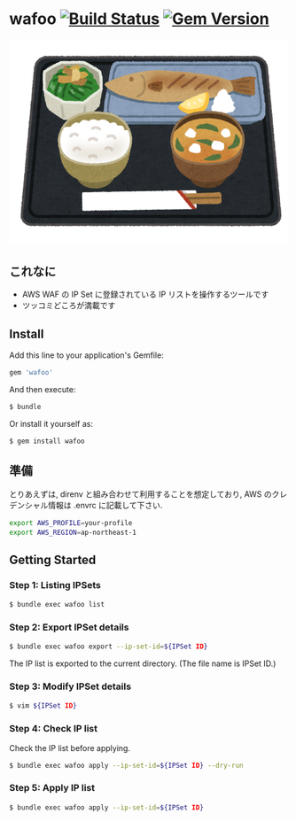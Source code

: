 # wafoo [![Build Status](https://travis-ci.org/inokappa/wafoo.svg?branch=master)](https://travis-ci.org/inokappa/wafoo) [![Gem Version](https://badge.fury.io/rb/wafoo.svg)](https://badge.fury.io/rb/wafoo)

![](https://raw.githubusercontent.com/inokappa/wafoo/master/docs/images/teisyoku_haizen.png)

## これなに

* AWS WAF の IP Set に登録されている IP リストを操作するツールです
* ツッコミどころが満載です

## Install

Add this line to your application's Gemfile:

```ruby
gem 'wafoo'
```

And then execute:

```sh
$ bundle
```

Or install it yourself as:

```sh
$ gem install wafoo
```

## 準備

とりあえずは, direnv と組み合わせて利用することを想定しており, AWS のクレデンシャル情報は .envrc に記載して下さい.

```sh
export AWS_PROFILE=your-profile
export AWS_REGION=ap-northeast-1
```

## Getting Started

### Step 1: Listing IPSets

```sh
$ bundle exec wafoo list
```

### Step 2: Export IPSet details

```sh
$ bundle exec wafoo export --ip-set-id=${IPSet ID}
```

The IP list is exported to the current directory. (The file name is IPSet ID.)

### Step 3: Modify IPSet details

```sh
$ vim ${IPSet ID}
```

### Step 4: Check IP list

Check the IP list before applying.

```sh
$ bundle exec wafoo apply --ip-set-id=${IPSet ID} --dry-run
```

### Step 5: Apply IP list

```sh
$ bundle exec wafoo apply --ip-set-id=${IPSet ID}
```

